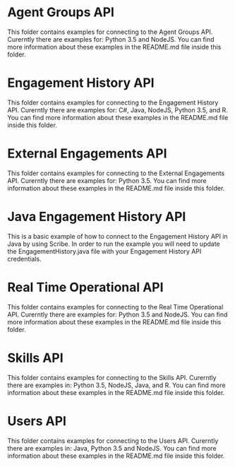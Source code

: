 # Agent Groups API

This folder contains examples for connecting to the Agent Groups API. Curerntly there are examples for: Python 3.5 and NodeJS. You can find more information about these examples in the README.md file inside this folder.

# Engagement History API 

This folder contains examples for connecting to the Engagement History API. Curerntly there are examples for: C#, Java, NodeJS, Python 3.5, and R. You can find more information about these examples in the README.md file inside this folder.

# External Engagements API 

This folder contains examples for connecting to the External Engagements API. Curerntly there are examples for: Python 3.5. You can find more information about these examples in the README.md file inside this folder.

# Java Engagement History API

This is a basic example of how to connect to the Engagement History API in Java by using Scribe. In order to run the example you will need to update the EngagementHistory.java file with your Engagement History API credentials.

# Real Time Operational API 

This folder contains examples for connecting to the Real Time Operational API. Curerntly there are examples for: Python 3.5 and NodeJS. You can find more information about these examples in the README.md file inside this folder.

# Skills API 

This folder contains examples for connecting to the Skills API. Curerntly there are examples in: Python 3.5, NodeJS, Java, and R. You can find more information about these examples in the README.md file inside this folder.

# Users API 

This folder contains examples for connecting to the Users API. Curerntly there are examples in: Java, Python 3.5 and NodeJS. You can find more information about these examples in the README.md file inside this folder.